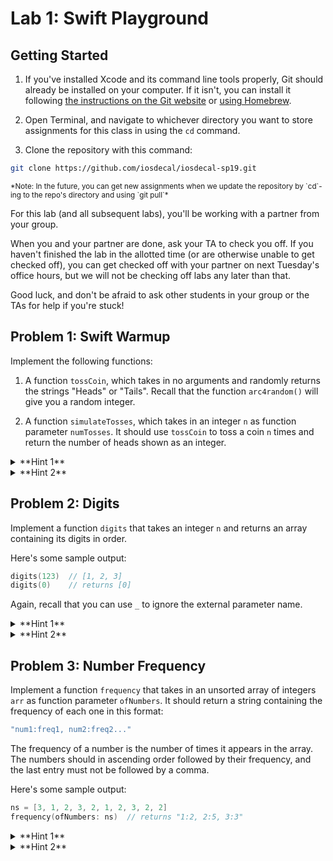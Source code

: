 # Lab 1: Swift Playground


## Getting Started

1. If you've installed Xcode and its command line tools properly, Git should already be installed on your computer. If it isn't, you can install it following [the instructions on the Git website](https://git-scm.com/book/en/v2/Getting-Started-Installing-Git) or [using Homebrew](https://formulae.brew.sh/formula/git).

2. Open Terminal, and navigate to whichever directory you want to store assignments for this class in using the `cd` command.

3. Clone the repository with this command:

```bash
git clone https://github.com/iosdecal/iosdecal-sp19.git
```

<small>
*Note: In the future, you can get new assignments when we update the repository by `cd`-ing to the repo's directory and using `git pull`* </small>

For this lab (and all subsequent labs), you'll be working with a partner from your group.

When you and your partner are done, ask your TA to check you off. If you haven't finished the lab in the allotted time (or are otherwise unable to get checked off), you can get checked off with your partner on next Tuesday's office hours, but we will not be checking off labs any later than that.

Good luck, and don't be afraid to ask other students in your group or the TAs for help if you're stuck!

## Problem 1: Swift Warmup
 
 Implement the following functions:
 
 1. A function `tossCoin`, which takes in no arguments and randomly returns the strings "Heads" or "Tails". Recall that the function `arc4random()` will give you a random integer.
 
 2. A function `simulateTosses`, which takes in an integer `n` as function parameter `numTosses`. It should use `tossCoin` to toss a coin `n` times and return the number of heads shown as an integer.

<details> <summary>**Hint 1**</summary>
The modulo operator (`%`) returns true if a number is divisible by another number and false otherwise. For example, `n % 5` will tell you whether or not `n` is divisible by 5. You might be able to use this in `tossCoin`.
</details>

<details> <summary>**Hint 2**</summary>
The range operator (`...`) allows you to iterate through a range of values (inclusive) if you use it inside a `for` loop.
</details>


## Problem 2: Digits

Implement a function `digits` that takes an integer `n` and returns an array containing its digits in order.

Here's some sample output:

```swift
digits(123)  // [1, 2, 3]
digits(0)    // returns [0]
```

Again, recall that you can use `_` to ignore the external parameter name.

<details> <summary>**Hint 1**</summary>
Give recursion a try! What is the base case, and what should the recursive case do?
</details>

<details> <summary>**Hint 2**</summary>
You can append an element onto the end of an array either using the `+` operator or the `append` function.

```swift
let a = [1, 2]
a += [3]    // a is now [1, 2, 3]
a.append(4) // a is now [1, 2, 3, 4] 
```
</details>

## Problem 3: Number Frequency

Implement a function `frequency` that takes in an unsorted array of integers `arr` as function parameter `ofNumbers`. It should return a string containing the frequency of each one in this format: 

```swift
"num1:freq1, num2:freq2..."
```

The frequency of a number is the number of times it appears in the array. The numbers should in ascending order followed by their frequency, and the last entry must not be followed by a comma. 

Here's some sample output:

```swift
ns = [3, 1, 2, 3, 2, 1, 2, 3, 2, 2]
frequency(ofNumbers: ns)  // returns "1:2, 2:5, 3:3"
```

<details> <summary>**Hint 1**</summary>
There are multiple ways to solve this problem, but the easiest way is probably to use a dictionary. How might a dictionary's hashing property benefit us in this problem?

If you do end up using a dictionary, you may want to look ahead a bit to learn about **optionals** - you may need the `if let __ ` notation if you plan on accessing elements in the dictionary.
</details>

<details> <summary>**Hint 2**</summary>
You can use the `sort(by: )` function to sort an array by increasing or decreasing elements. Check out [this documentation article](https://developer.apple.com/documentation/swift/array/1688499-sort).
</details>


<br><br>
